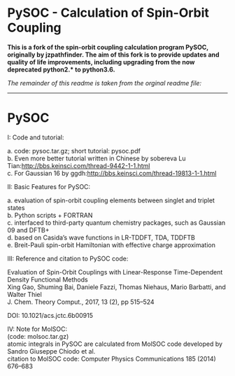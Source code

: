 # PySOC - Calculation of Spin-Orbit Coupling

**This is a fork of the spin-orbit coupling calculation program PySOC, originally by jzpathfinder.
The aim of this fork is to provide updates and quality of life improvements, including upgrading from the now deprecated python2.\* to python3.6.**

*The remainder of this readme is taken from the orginal readme file:*

---
# PySOC
I: Code and tutorial:

a. code: pysoc.tar.gz; short tutorial: pysoc.pdf  
b. Even more better tutorial written in Chinese by sobereva Lu Tian:http://bbs.keinsci.com/thread-9442-1-1.html  
c. For Gaussian 16 by ggdh:http://bbs.keinsci.com/thread-19813-1-1.html  

II: Basic Features for PySOC:  

a. evaluation of spin-orbit coupling elements between singlet and triplet states  
b. Python scripts + FORTRAN  
c. interfaced to third-party quantum chemistry packages, such as Gaussian 09 and DFTB+  
d. based on Casida’s wave functions in LR-TDDFT, TDA, TDDFTB  
e. Breit-Pauli spin-orbit Hamiltonian with effective charge approximation  

III: Reference and citation to PySOC code:

Evaluation of Spin-Orbit Couplings with Linear-Response Time-Dependent Density Functional Methods  
Xing Gao, Shuming Bai, Daniele Fazzi, Thomas Niehaus, Mario Barbatti, and Walter Thiel  
J. Chem. Theory Comput., 2017, 13 (2), pp 515–524

DOI: 10.1021/acs.jctc.6b00915  

  
IV: Note for MolSOC:  
(code: molsoc.tar.gz)  
   atomic integrals in PySOC are calculated from MolSOC code developed by Sandro Giuseppe Chiodo et al.  
   citation to MolSOC code: Computer Physics Communications 185 (2014) 676–683  

